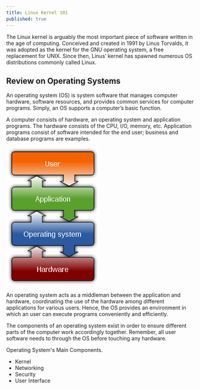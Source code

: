 ```yaml
---
title: Linux Kernel 101
published: true
---
```


The Linux kernel is arguably the most important piece of software written in the age of computing. Conceived and created in 1991 by Linus Torvalds, it was adopted as the kernel for the GNU operating system, a free replacement for UNIX. Since then, Linus’ kernel has spawned numerous OS distributions commonly called Linux.  

## Review on Operating Systems 
An operating system (OS) is system software that manages computer hardware, software resources, and provides common services for computer programs. Simply, an OS supports a computer’s basic function. 

A computer consists of hardware, an operating system and application programs. The hardware consists of the CPU, I/O, memory, etc. Application programs consist of software intended for the end user; business and database programs are examples.

![Computer System View](photos/Kernel-101/OS-Placement.png)

An operating system acts as a middleman between the application and hardware, coordinating the use of the hardware among different applications for various users. Hence, the OS provides an environment in which an user can execute programs conveniently and efficiently.  

The components of an operating system exist in order to ensure different parts of the computer work accordingly together. Remember, all user software needs to through the OS before touching any hardware.

Operating System's Main Components.
- Kernel
- Networking
- Security
- User Interface
